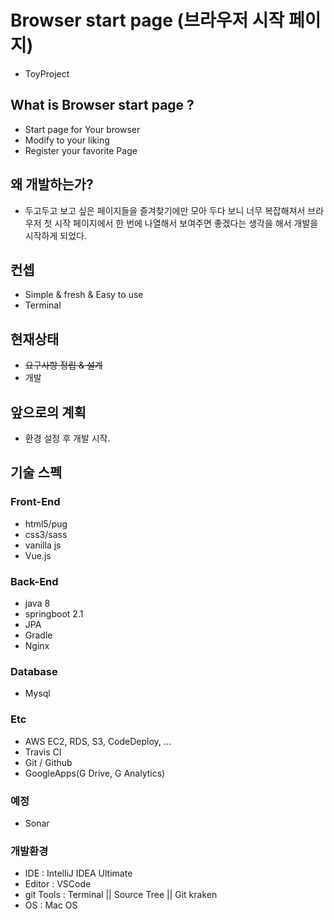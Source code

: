 # Browser start page (브라우저 시작 페이지)
- ToyProject

## What is Browser start page ?
- Start page for Your browser
- Modify to your liking
- Register your favorite Page

## 왜 개발하는가?
- 두고두고 보고 싶은 페이지들을 즐겨찾기에만 모아 두다 보니 너무 복잡해져서 브라우저 첫 시작 페이지에서 한 번에 나열해서 보여주면 좋겠다는 생각을 해서 개발을 시작하게 되었다.

## 컨셉
- Simple & fresh & Easy to use
- Terminal

## 현재상태
- ~~요구사항 정립 & 설계~~
- 개발

## 앞으로의 계획
- 환경 설정 후 개발 시작.

## 기술 스펙

### Front-End
- html5/pug
- css3/sass
- vanilla js
- Vue.js

### Back-End
- java 8
- springboot 2.1
- JPA
- Gradle
- Nginx

### Database
- Mysql

### Etc
- AWS EC2, RDS, S3, CodeDeploy, ...
- Travis CI
- Git / Github
- GoogleApps(G Drive, G Analytics)

### 예정
- Sonar

### 개발환경
- IDE : IntelliJ IDEA Ultimate
- Editor : VSCode
- git Tools : Terminal || Source Tree || Git kraken
- OS : Mac OS
